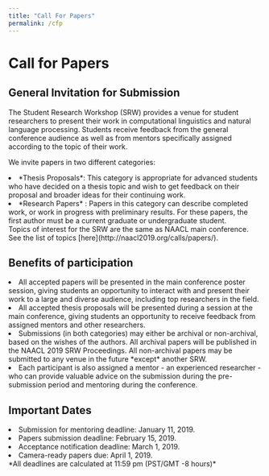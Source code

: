 ```yaml
---
title: "Call For Papers"
permalink: /cfp
---
```



# Call for Papers
## General Invitation for Submission
The Student Research Workshop (SRW) provides a venue for student researchers to present their work in computational linguistics and natural language processing. Students receive feedback from the general conference audience as well as from mentors specifically assigned according to the topic of their work.

We invite papers in two different categories:
<li> *Thesis Proposals*: This category is appropriate for advanced students who have decided on a thesis topic and wish to get feedback on their proposal and broader ideas for their continuing work.</li>
<li> *Research Papers* : Papers in this category can describe completed work, or work in progress with preliminary results. For these papers, the first author must be a current graduate or undergraduate student.</li>
Topics of interest for the SRW are the same as NAACL main conference. See the list of topics [here](http://naacl2019.org/calls/papers/).

## Benefits of participation

<li>All accepted papers will be presented in the main conference poster session, giving students an opportunity to interact with and present their work to a large and diverse audience, including top researchers in the field.</li>
<li>All accepted thesis proposals will be presented during a session at the main conference, giving students an opportunity to receive feedback from assigned mentors and other researchers.</li>
<li>Submissions (in both categories) may either be archival or non-archival, based on the wishes of the authors. All archival papers will be published in the NAACL 2019 SRW Proceedings. All non-archival papers may be submitted to any venue in the future *except* another SRW.</li>
<li>Each participant is also assigned a mentor - an experienced researcher - who can provide valuable advice on the submission during the pre-submission period and mentoring during the conference.</li>

## Important Dates
<li>Submission for mentoring deadline: January 11, 2019.</li>
<li>Papers submission deadline: February 15, 2019.</li>
<li>Acceptance notification deadline: March 1, 2019.</li>
<li>Camera-ready papers due: April 1, 2019.</li>
*All deadlines are calculated at 11:59 pm (PST/GMT -8 hours)*

